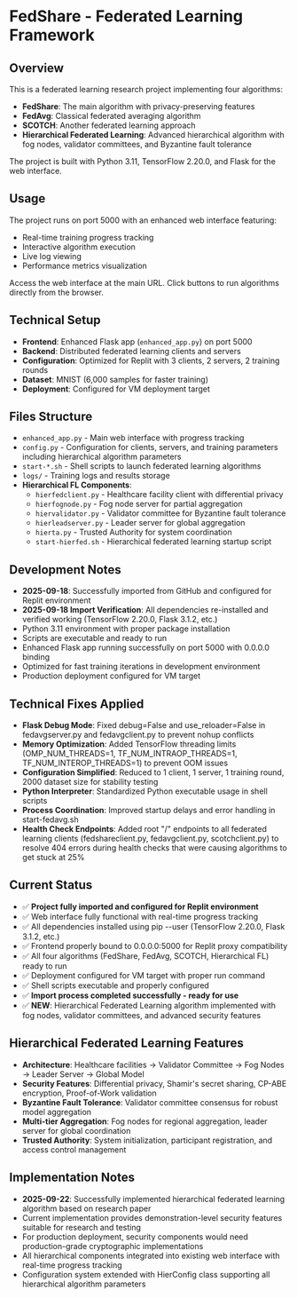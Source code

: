 # FedShare - Federated Learning Framework

## Overview
This is a federated learning research project implementing four algorithms:
- **FedShare**: The main algorithm with privacy-preserving features
- **FedAvg**: Classical federated averaging algorithm  
- **SCOTCH**: Another federated learning approach
- **Hierarchical Federated Learning**: Advanced hierarchical algorithm with fog nodes, validator committees, and Byzantine fault tolerance

The project is built with Python 3.11, TensorFlow 2.20.0, and Flask for the web interface.

## Usage
The project runs on port 5000 with an enhanced web interface featuring:
- Real-time training progress tracking
- Interactive algorithm execution
- Live log viewing
- Performance metrics visualization

Access the web interface at the main URL. Click buttons to run algorithms directly from the browser.

## Technical Setup
- **Frontend**: Enhanced Flask app (`enhanced_app.py`) on port 5000
- **Backend**: Distributed federated learning clients and servers
- **Configuration**: Optimized for Replit with 3 clients, 2 servers, 2 training rounds
- **Dataset**: MNIST (6,000 samples for faster training)
- **Deployment**: Configured for VM deployment target

## Files Structure
- `enhanced_app.py` - Main web interface with progress tracking
- `config.py` - Configuration for clients, servers, and training parameters including hierarchical algorithm parameters
- `start-*.sh` - Shell scripts to launch federated learning algorithms
- `logs/` - Training logs and results storage
- **Hierarchical FL Components**:
  - `hierfedclient.py` - Healthcare facility client with differential privacy
  - `hierfognode.py` - Fog node server for partial aggregation
  - `hiervalidator.py` - Validator committee for Byzantine fault tolerance
  - `hierleadserver.py` - Leader server for global aggregation
  - `hierta.py` - Trusted Authority for system coordination
  - `start-hierfed.sh` - Hierarchical federated learning startup script

## Development Notes  
- **2025-09-18**: Successfully imported from GitHub and configured for Replit environment
- **2025-09-18 Import Verification**: All dependencies re-installed and verified working (TensorFlow 2.20.0, Flask 3.1.2, etc.)
- Python 3.11 environment with proper package installation
- Scripts are executable and ready to run
- Enhanced Flask app running successfully on port 5000 with 0.0.0.0 binding
- Optimized for fast training iterations in development environment
- Production deployment configured for VM target

## Technical Fixes Applied
- **Flask Debug Mode**: Fixed debug=False and use_reloader=False in fedavgserver.py and fedavgclient.py to prevent nohup conflicts
- **Memory Optimization**: Added TensorFlow threading limits (OMP_NUM_THREADS=1, TF_NUM_INTRAOP_THREADS=1, TF_NUM_INTEROP_THREADS=1) to prevent OOM issues
- **Configuration Simplified**: Reduced to 1 client, 1 server, 1 training round, 2000 dataset size for stability testing
- **Python Interpreter**: Standardized Python executable usage in shell scripts
- **Process Coordination**: Improved startup delays and error handling in start-fedavg.sh
- **Health Check Endpoints**: Added root "/" endpoints to all federated learning clients (fedshareclient.py, fedavgclient.py, scotchclient.py) to resolve 404 errors during health checks that were causing algorithms to get stuck at 25%

## Current Status  
- ✅ **Project fully imported and configured for Replit environment**
- ✅ Web interface fully functional with real-time progress tracking
- ✅ All dependencies installed using pip --user (TensorFlow 2.20.0, Flask 3.1.2, etc.)
- ✅ Frontend properly bound to 0.0.0.0:5000 for Replit proxy compatibility
- ✅ All four algorithms (FedShare, FedAvg, SCOTCH, Hierarchical FL) ready to run
- ✅ Deployment configured for VM target with proper run command
- ✅ Shell scripts executable and properly configured
- ✅ **Import process completed successfully - ready for use**
- ✅ **NEW**: Hierarchical Federated Learning algorithm implemented with fog nodes, validator committees, and advanced security features

## Hierarchical Federated Learning Features
- **Architecture**: Healthcare facilities → Validator Committee → Fog Nodes → Leader Server → Global Model
- **Security Features**: Differential privacy, Shamir's secret sharing, CP-ABE encryption, Proof-of-Work validation
- **Byzantine Fault Tolerance**: Validator committee consensus for robust model aggregation
- **Multi-tier Aggregation**: Fog nodes for regional aggregation, leader server for global coordination
- **Trusted Authority**: System initialization, participant registration, and access control management

## Implementation Notes
- **2025-09-22**: Successfully implemented hierarchical federated learning algorithm based on research paper
- Current implementation provides demonstration-level security features suitable for research and testing
- For production deployment, security components would need production-grade cryptographic implementations
- All hierarchical components integrated into existing web interface with real-time progress tracking
- Configuration system extended with HierConfig class supporting all hierarchical algorithm parameters
